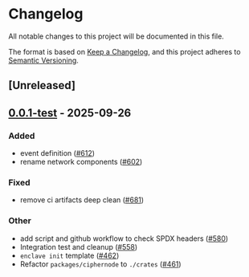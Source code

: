 # Changelog
All notable changes to this project will be documented in this file.

The format is based on [Keep a Changelog](https://keepachangelog.com/en/1.0.0/),
and this project adheres to [Semantic Versioning](https://semver.org/spec/v2.0.0.html).

## [Unreleased]

## [0.0.1-test](https://github.com/gnosisguild/enclave/releases/tag/e3-events-v0.0.1-test) - 2025-09-26

### Added
- event definition ([#612](https://github.com/gnosisguild/enclave/pull/612))
- rename network components ([#602](https://github.com/gnosisguild/enclave/pull/602))

### Fixed
- remove ci artifacts deep clean ([#681](https://github.com/gnosisguild/enclave/pull/681))

### Other
- add script and github workflow to check SPDX headers ([#580](https://github.com/gnosisguild/enclave/pull/580))
- Integration test and cleanup ([#558](https://github.com/gnosisguild/enclave/pull/558))
- `enclave init` template ([#462](https://github.com/gnosisguild/enclave/pull/462))
- Refactor `packages/ciphernode` to `./crates` ([#461](https://github.com/gnosisguild/enclave/pull/461))
